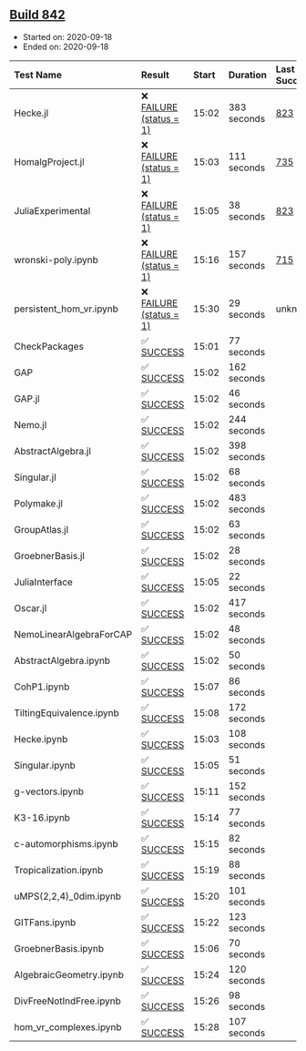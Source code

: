 ## [Build 842](https://oscarci.mathematik.uni-kl.de/job/oscar-stable/842/)

* Started on: 2020-09-18
* Ended on: 2020-09-18

| Test Name    | Result | Start | Duration | Last Success | First Failure |
|:-------------|:-------|:------|:---------|:-------------|:--------------|
| Hecke.jl | ❌ [FAILURE (status = 1)](https://oscarci.mathematik.uni-kl.de/job/oscar-stable/842/artifact/logs/build-842/Hecke.jl.log) | 15:02 | 383 seconds | [823](https://oscarci.mathematik.uni-kl.de/job/oscar-stable/823/) | [824](https://oscarci.mathematik.uni-kl.de/job/oscar-stable/824/) |
| HomalgProject.jl | ❌ [FAILURE (status = 1)](https://oscarci.mathematik.uni-kl.de/job/oscar-stable/842/artifact/logs/build-842/HomalgProject.jl.log) | 15:03 | 111 seconds | [735](https://oscarci.mathematik.uni-kl.de/job/oscar-stable/735/) | [736](https://oscarci.mathematik.uni-kl.de/job/oscar-stable/736/) |
| JuliaExperimental | ❌ [FAILURE (status = 1)](https://oscarci.mathematik.uni-kl.de/job/oscar-stable/842/artifact/logs/build-842/JuliaExperimental.log) | 15:05 | 38 seconds | [823](https://oscarci.mathematik.uni-kl.de/job/oscar-stable/823/) | [824](https://oscarci.mathematik.uni-kl.de/job/oscar-stable/824/) |
| wronski-poly.ipynb | ❌ [FAILURE (status = 1)](https://oscarci.mathematik.uni-kl.de/job/oscar-stable/842/artifact/logs/build-842/wronski-poly.ipynb.log) | 15:16 | 157 seconds | [715](https://oscarci.mathematik.uni-kl.de/job/oscar-stable/715/) | [716](https://oscarci.mathematik.uni-kl.de/job/oscar-stable/716/) |
| persistent_hom_vr.ipynb | ❌ [FAILURE (status = 1)](https://oscarci.mathematik.uni-kl.de/job/oscar-stable/842/artifact/logs/build-842/persistent_hom_vr.ipynb.log) | 15:30 | 29 seconds | unknown | unknown |
| CheckPackages | ✅ [SUCCESS](https://oscarci.mathematik.uni-kl.de/job/oscar-stable/842/artifact/logs/build-842/CheckPackages.log) | 15:01 | 77 seconds |  |  |
| GAP | ✅ [SUCCESS](https://oscarci.mathematik.uni-kl.de/job/oscar-stable/842/artifact/logs/build-842/GAP.log) | 15:02 | 162 seconds |  |  |
| GAP.jl | ✅ [SUCCESS](https://oscarci.mathematik.uni-kl.de/job/oscar-stable/842/artifact/logs/build-842/GAP.jl.log) | 15:02 | 46 seconds |  |  |
| Nemo.jl | ✅ [SUCCESS](https://oscarci.mathematik.uni-kl.de/job/oscar-stable/842/artifact/logs/build-842/Nemo.jl.log) | 15:02 | 244 seconds |  |  |
| AbstractAlgebra.jl | ✅ [SUCCESS](https://oscarci.mathematik.uni-kl.de/job/oscar-stable/842/artifact/logs/build-842/AbstractAlgebra.jl.log) | 15:02 | 398 seconds |  |  |
| Singular.jl | ✅ [SUCCESS](https://oscarci.mathematik.uni-kl.de/job/oscar-stable/842/artifact/logs/build-842/Singular.jl.log) | 15:02 | 68 seconds |  |  |
| Polymake.jl | ✅ [SUCCESS](https://oscarci.mathematik.uni-kl.de/job/oscar-stable/842/artifact/logs/build-842/Polymake.jl.log) | 15:02 | 483 seconds |  |  |
| GroupAtlas.jl | ✅ [SUCCESS](https://oscarci.mathematik.uni-kl.de/job/oscar-stable/842/artifact/logs/build-842/GroupAtlas.jl.log) | 15:02 | 63 seconds |  |  |
| GroebnerBasis.jl | ✅ [SUCCESS](https://oscarci.mathematik.uni-kl.de/job/oscar-stable/842/artifact/logs/build-842/GroebnerBasis.jl.log) | 15:02 | 28 seconds |  |  |
| JuliaInterface | ✅ [SUCCESS](https://oscarci.mathematik.uni-kl.de/job/oscar-stable/842/artifact/logs/build-842/JuliaInterface.log) | 15:05 | 22 seconds |  |  |
| Oscar.jl | ✅ [SUCCESS](https://oscarci.mathematik.uni-kl.de/job/oscar-stable/842/artifact/logs/build-842/Oscar.jl.log) | 15:02 | 417 seconds |  |  |
| NemoLinearAlgebraForCAP | ✅ [SUCCESS](https://oscarci.mathematik.uni-kl.de/job/oscar-stable/842/artifact/logs/build-842/NemoLinearAlgebraForCAP.log) | 15:02 | 48 seconds |  |  |
| AbstractAlgebra.ipynb | ✅ [SUCCESS](https://oscarci.mathematik.uni-kl.de/job/oscar-stable/842/artifact/logs/build-842/AbstractAlgebra.ipynb.log) | 15:02 | 50 seconds |  |  |
| CohP1.ipynb | ✅ [SUCCESS](https://oscarci.mathematik.uni-kl.de/job/oscar-stable/842/artifact/logs/build-842/CohP1.ipynb.log) | 15:07 | 86 seconds |  |  |
| TiltingEquivalence.ipynb | ✅ [SUCCESS](https://oscarci.mathematik.uni-kl.de/job/oscar-stable/842/artifact/logs/build-842/TiltingEquivalence.ipynb.log) | 15:08 | 172 seconds |  |  |
| Hecke.ipynb | ✅ [SUCCESS](https://oscarci.mathematik.uni-kl.de/job/oscar-stable/842/artifact/logs/build-842/Hecke.ipynb.log) | 15:03 | 108 seconds |  |  |
| Singular.ipynb | ✅ [SUCCESS](https://oscarci.mathematik.uni-kl.de/job/oscar-stable/842/artifact/logs/build-842/Singular.ipynb.log) | 15:05 | 51 seconds |  |  |
| g-vectors.ipynb | ✅ [SUCCESS](https://oscarci.mathematik.uni-kl.de/job/oscar-stable/842/artifact/logs/build-842/g-vectors.ipynb.log) | 15:11 | 152 seconds |  |  |
| K3-16.ipynb | ✅ [SUCCESS](https://oscarci.mathematik.uni-kl.de/job/oscar-stable/842/artifact/logs/build-842/K3-16.ipynb.log) | 15:14 | 77 seconds |  |  |
| c-automorphisms.ipynb | ✅ [SUCCESS](https://oscarci.mathematik.uni-kl.de/job/oscar-stable/842/artifact/logs/build-842/c-automorphisms.ipynb.log) | 15:15 | 82 seconds |  |  |
| Tropicalization.ipynb | ✅ [SUCCESS](https://oscarci.mathematik.uni-kl.de/job/oscar-stable/842/artifact/logs/build-842/Tropicalization.ipynb.log) | 15:19 | 88 seconds |  |  |
| uMPS(2,2,4)_0dim.ipynb | ✅ [SUCCESS](https://oscarci.mathematik.uni-kl.de/job/oscar-stable/842/artifact/logs/build-842/uMPS-2-2-4-_0dim.ipynb.log) | 15:20 | 101 seconds |  |  |
| GITFans.ipynb | ✅ [SUCCESS](https://oscarci.mathematik.uni-kl.de/job/oscar-stable/842/artifact/logs/build-842/GITFans.ipynb.log) | 15:22 | 123 seconds |  |  |
| GroebnerBasis.ipynb | ✅ [SUCCESS](https://oscarci.mathematik.uni-kl.de/job/oscar-stable/842/artifact/logs/build-842/GroebnerBasis.ipynb.log) | 15:06 | 70 seconds |  |  |
| AlgebraicGeometry.ipynb | ✅ [SUCCESS](https://oscarci.mathematik.uni-kl.de/job/oscar-stable/842/artifact/logs/build-842/AlgebraicGeometry.ipynb.log) | 15:24 | 120 seconds |  |  |
| DivFreeNotIndFree.ipynb | ✅ [SUCCESS](https://oscarci.mathematik.uni-kl.de/job/oscar-stable/842/artifact/logs/build-842/DivFreeNotIndFree.ipynb.log) | 15:26 | 98 seconds |  |  |
| hom_vr_complexes.ipynb | ✅ [SUCCESS](https://oscarci.mathematik.uni-kl.de/job/oscar-stable/842/artifact/logs/build-842/hom_vr_complexes.ipynb.log) | 15:28 | 107 seconds |  |  |

